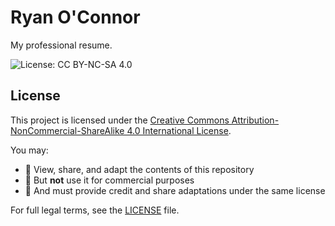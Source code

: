 # Ryan O'Connor

My professional resume.

![License: CC BY-NC-SA 4.0](https://img.shields.io/badge/License-CC%20BY--NC--SA%204.0-lightgrey.svg)

## License

This project is licensed under the [Creative Commons Attribution-NonCommercial-ShareAlike 4.0 International License](https://creativecommons.org/licenses/by-nc-sa/4.0/).

You may:

- 📄 View, share, and adapt the contents of this repository
- 🚫 But **not** use it for commercial purposes
- 🔁 And must provide credit and share adaptations under the same license

For full legal terms, see the [LICENSE](./LICENSE) file.

